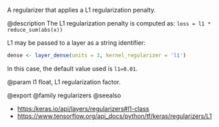 A regularizer that applies a L1 regularization penalty.

@description
The L1 regularization penalty is computed as:
`loss = l1 * reduce_sum(abs(x))`

L1 may be passed to a layer as a string identifier:


```r
dense <- layer_dense(units = 3, kernel_regularizer = 'l1')
```

In this case, the default value used is `l1=0.01`.

@param l1
float, L1 regularization factor.

@export
@family regularizers
@seealso
+ <https:/keras.io/api/layers/regularizers#l1-class>
+ <https://www.tensorflow.org/api_docs/python/tf/keras/regularizers/L1>

